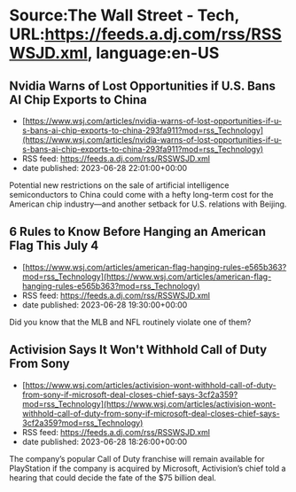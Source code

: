 # Source:The Wall Street - Tech, URL:https://feeds.a.dj.com/rss/RSSWSJD.xml, language:en-US

## Nvidia Warns of Lost Opportunities if U.S. Bans AI Chip Exports to China
 - [https://www.wsj.com/articles/nvidia-warns-of-lost-opportunities-if-u-s-bans-ai-chip-exports-to-china-293fa911?mod=rss_Technology](https://www.wsj.com/articles/nvidia-warns-of-lost-opportunities-if-u-s-bans-ai-chip-exports-to-china-293fa911?mod=rss_Technology)
 - RSS feed: https://feeds.a.dj.com/rss/RSSWSJD.xml
 - date published: 2023-06-28 22:01:00+00:00

Potential new restrictions on the sale of artificial intelligence semiconductors to China could come with a hefty long-term cost for the American chip industry—and another setback for U.S. relations with Beijing.

## 6 Rules to Know Before Hanging an American Flag This July 4
 - [https://www.wsj.com/articles/american-flag-hanging-rules-e565b363?mod=rss_Technology](https://www.wsj.com/articles/american-flag-hanging-rules-e565b363?mod=rss_Technology)
 - RSS feed: https://feeds.a.dj.com/rss/RSSWSJD.xml
 - date published: 2023-06-28 19:30:00+00:00

Did you know that the MLB and NFL routinely violate one of them?

## Activision Says It Won't Withhold Call of Duty From Sony
 - [https://www.wsj.com/articles/activision-wont-withhold-call-of-duty-from-sony-if-microsoft-deal-closes-chief-says-3cf2a359?mod=rss_Technology](https://www.wsj.com/articles/activision-wont-withhold-call-of-duty-from-sony-if-microsoft-deal-closes-chief-says-3cf2a359?mod=rss_Technology)
 - RSS feed: https://feeds.a.dj.com/rss/RSSWSJD.xml
 - date published: 2023-06-28 18:26:00+00:00

The company’s popular Call of Duty franchise will remain available for PlayStation if the company is acquired by Microsoft, Activision’s chief told a hearing that could decide the fate of the $75 billion deal.

